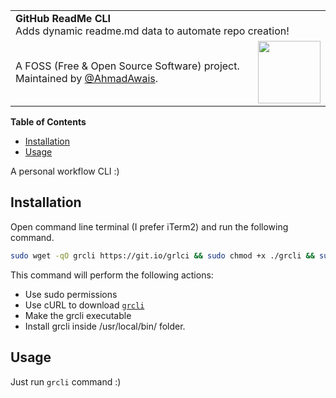 <table width='100%'>
    <tr>
        <td align='left' width='100%' colspan='2'>
            <strong>GitHub ReadMe CLI</strong><br />
            Adds dynamic readme.md data to automate repo creation!
        </td>
    </tr>
    <tr>
        <td>
            A FOSS (Free & Open Source Software) project. Maintained by <a href='https://github.com/ahmadawais'>@AhmadAwais</a>.
        </td>
        <td align='center'>
            <a href='https://AhmadAwais.com/'>
                <img src='https://i.imgur.com/Asg4d3k.png' width='100' />
            </a>
        </td>
    </tr>
</table>

<!-- START doctoc generated TOC please keep comment here to allow auto update -->
<!-- DON'T EDIT THIS SECTION, INSTEAD RE-RUN doctoc TO UPDATE -->
**Table of Contents**

- [Installation](#installation)
- [Usage](#usage)

<!-- END doctoc generated TOC please keep comment here to allow auto update -->


A personal workflow CLI :)

## Installation

Open command line terminal (I prefer iTerm2) and run the following command.

```bash
sudo wget -qO grcli https://git.io/grlci && sudo chmod +x ./grcli && sudo mv ./grcli /usr/local/bin/
```

This command will perform the following actions:

- Use sudo permissions
- Use cURL to download [`grcli`](https://git.io/grlci)
- Make the grcli executable
- Install grcli inside /usr/local/bin/ folder.

## Usage

Just run `grcli` command :)

